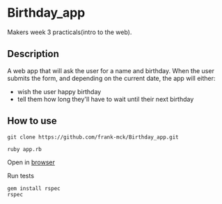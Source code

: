 # Birthday_app

Makers week 3 practicals(intro to the web).

## Description
A web app that will ask the user for a name and birthday.
When the user submits the form, and depending on the current date, the app will either:

- wish the user happy birthday
- tell them how long they'll have to wait until their next birthday


## How to use
```
git clone https://github.com/frank-mck/Birthday_app.git
```
```
ruby app.rb
```
Open in [browser](http://localhost:4567)

Run tests
```
gem install rspec
rspec
```

